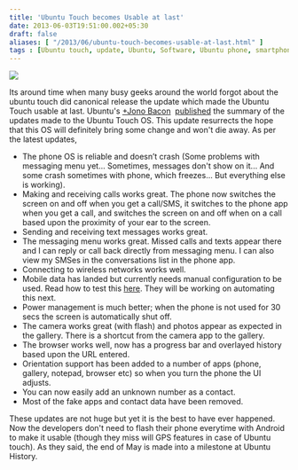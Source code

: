 ```yaml
---
title: 'Ubuntu Touch becomes Usable at last'
date: 2013-06-03T19:51:00.002+05:30
draft: false
aliases: [ "/2013/06/ubuntu-touch-becomes-usable-at-last.html" ]
tags : [Ubuntu touch, update, Ubuntu, Software, Ubuntu phone, smartphone]
---
```


[![](https://2.bp.blogspot.com/-poRhnrZEUX4/UVgZ7MOnKsI/AAAAAAAAAfI/x8zuK4qwGzI/s640/1671742-inline-inline-ubuntu-101.jpg)](https://2.bp.blogspot.com/-poRhnrZEUX4/UVgZ7MOnKsI/AAAAAAAAAfI/x8zuK4qwGzI/s1600/1671742-inline-inline-ubuntu-101.jpg)

  
  
Its around time when many busy geeks around the world forgot about the ubuntu touch did canonical release the update which made the Ubuntu Touch usable at last. Ubuntu's [+Jono Bacon](https://plus.google.com/114419073019603780828)  [published](https://www.jonobacon.org/2013/06/01/ubuntu-phone-dogfooding-update/) the summary of the updates made to the Ubuntu Touch OS. This update resurrects the hope that this OS will definitely bring some change and won't die away. As per the latest updates,  
  

*   The phone OS is reliable and doesn’t crash (Some problems with messaging menu yet... Sometimes, messages don't show on it... And some crash sometimes with phone, which freezes... But everything else is working).
*   Making and receiving calls works great. The phone now switches the screen on and off when you get a call/SMS, it switches to the phone app when you get a call, and switches the screen on and off when on a call based upon the proximity of your ear to the screen.
*   Sending and receiving text messages works great.
*   The messaging menu works great. Missed calls and texts appear there and I can reply or call back directly from messaging menu. I can also view my SMSes in the conversations list in the phone app.
*   Connecting to wireless networks works well.
*   Mobile data has landed but currently needs manual configuration to be used. Read how to test this [here](httpss://plus.google.com/u/0/100264483712374857174/posts/3o1tjYo9Ghx). They will be working on automating this next.
*   Power management is much better; when the phone is not used for 30 secs the screen is automatically shut off.
*   The camera works great (with flash) and photos appear as expected in the gallery. There is a shortcut from the camera app to the gallery.
*   The browser works well, now has a progress bar and overlayed history based upon the URL entered.
*   Orientation support has been added to a number of apps (phone, gallery, notepad, browser etc) so when you turn the phone the UI adjusts.
*   You can now easily add an unknown number as a contact.
*   Most of the fake apps and contact data have been removed.

These updates are not huge but yet it is the best to have ever happened. Now the developers don't need to flash their phone everytime with Android to make it usable (though they miss will GPS features in case of Ubuntu touch). As they said, the end of May is made into a milestone at Ubuntu History.